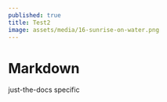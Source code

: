```yaml
---
published: true
title: Test2
image: assets/media/16-sunrise-on-water.png
---
```

# Markdown

just-the-docs specific
